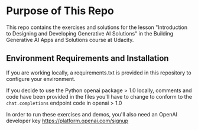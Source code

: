 # Purpose of This Repo

This repo contains the exercises and solutions for the lesson "Introduction to Designing and Developing Generative AI Solutions" in the Building Generative AI Apps and Solutions course at Udacity. 

## Environment Requirements and Installation

If you are working locally, a requirements.txt is provided in this repository to configure your environment.  

If you decide to use the Python openai package > 1.0 locally, comments and code have been provided in the files you'll have to change to conform to the `chat.completions` endpoint code in openai > 1.0

In order to run these exercises and demos, you'll also need an OpenAI developer key
https://platform.openai.com/signup




